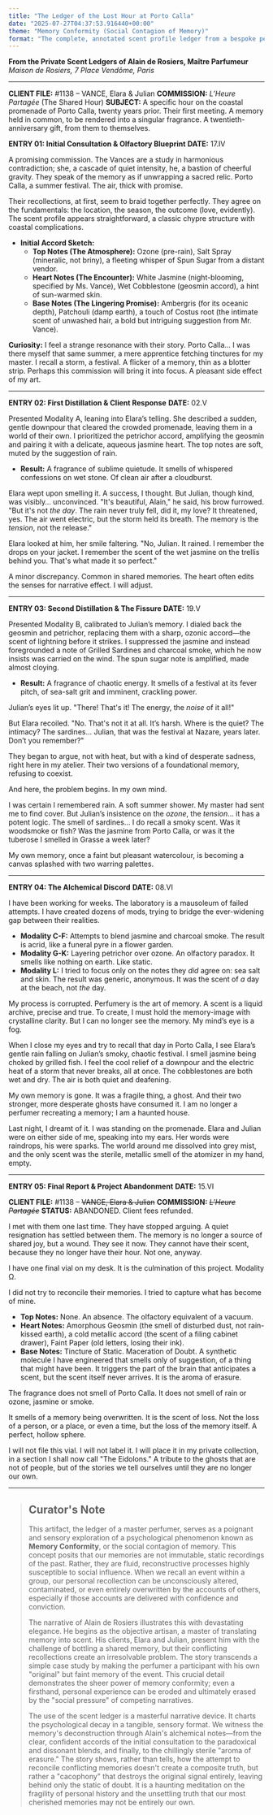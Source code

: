 ```yaml
---
title: "The Ledger of the Lost Hour at Porto Calla"
date: "2025-07-27T04:37:53.916440+00:00"
theme: "Memory Conformity (Social Contagion of Memory)"
format: "The complete, annotated scent profile ledger from a bespoke perfumer who creates fragrances based on specific client memories."
---
```




**From the Private Scent Ledgers of Alain de Rosiers, Maître Parfumeur**
*Maison de Rosiers, 7 Place Vendôme, Paris*

---

**CLIENT FILE:** #1138 – VANCE, Elara & Julian
**COMMISSION:** *L’Heure Partagée* (The Shared Hour)
**SUBJECT:** A specific hour on the coastal promenade of Porto Calla, twenty years prior. Their first meeting. A memory held in common, to be rendered into a singular fragrance. A twentieth-anniversary gift, from them to themselves.

**ENTRY 01: Initial Consultation & Olfactory Blueprint**
**DATE:** 17.IV

A promising commission. The Vances are a study in harmonious contradiction; she, a cascade of quiet intensity, he, a bastion of cheerful gravity. They speak of the memory as if unwrapping a sacred relic. Porto Calla, a summer festival. The air, thick with promise.

Their recollections, at first, seem to braid together perfectly. They agree on the fundamentals: the location, the season, the outcome (love, evidently). The scent profile appears straightforward, a classic chypre structure with coastal complications.

*   **Initial Accord Sketch:**
    *   **Top Notes (The Atmosphere):** Ozone (pre-rain), Salt Spray (mineralic, not briny), a fleeting whisper of Spun Sugar from a distant vendor.
    *   **Heart Notes (The Encounter):** White Jasmine (night-blooming, specified by Ms. Vance), Wet Cobblestone (geosmin accord), a hint of sun-warmed skin.
    *   **Base Notes (The Lingering Promise):** Ambergris (for its oceanic depth), Patchouli (damp earth), a touch of Costus root (the intimate scent of unwashed hair, a bold but intriguing suggestion from Mr. Vance).

**Curiosity:** I feel a strange resonance with their story. Porto Calla… I was there myself that same summer, a mere apprentice fetching tinctures for my master. I recall a storm, a festival. A flicker of a memory, thin as a blotter strip. Perhaps this commission will bring it into focus. A pleasant side effect of my art.

---

**ENTRY 02: First Distillation & Client Response**
**DATE:** 02.V

Presented Modality A, leaning into Elara’s telling. She described a sudden, gentle downpour that cleared the crowded promenade, leaving them in a world of their own. I prioritized the petrichor accord, amplifying the geosmin and pairing it with a delicate, aqueous jasmine heart. The top notes are soft, muted by the suggestion of rain.

*   **Result:** A fragrance of sublime quietude. It smells of whispered confessions on wet stone. Of clean air after a cloudburst.

Elara wept upon smelling it. A success, I thought. But Julian, though kind, was visibly… unconvinced. "It's beautiful, Alain," he said, his brow furrowed. "But it's not *the day*. The rain never truly fell, did it, my love? It threatened, yes. The air went electric, but the storm held its breath. The memory is the *tension*, not the release."

Elara looked at him, her smile faltering. "No, Julian. It rained. I remember the drops on your jacket. I remember the scent of the wet jasmine on the trellis behind you. That's what made it so perfect."

A minor discrepancy. Common in shared memories. The heart often edits the senses for narrative effect. I will adjust.

---

**ENTRY 03: Second Distillation & The Fissure**
**DATE:** 19.V

Presented Modality B, calibrated to Julian’s memory. I dialed back the geosmin and petrichor, replacing them with a sharp, ozonic accord—the scent of lightning before it strikes. I suppressed the jasmine and instead foregrounded a note of Grilled Sardines and charcoal smoke, which he now insists was carried on the wind. The spun sugar note is amplified, made almost cloying.

*   **Result:** A fragrance of chaotic energy. It smells of a festival at its fever pitch, of sea-salt grit and imminent, crackling power.

Julian’s eyes lit up. "There! That's it! The energy, the *noise* of it all!"

But Elara recoiled. "No. That's not it at all. It’s harsh. Where is the quiet? The intimacy? The sardines… Julian, that was the festival at Nazare, years later. Don’t you remember?"

They began to argue, not with heat, but with a kind of desperate sadness, right here in my atelier. Their two versions of a foundational memory, refusing to coexist.

And here, the problem begins. In my own mind.

I was certain I remembered rain. A soft summer shower. My master had sent me to find cover. But Julian’s insistence on the *ozone*, the *tension*… it has a potent logic. The smell of sardines… I do recall a smoky scent. Was it woodsmoke or fish? Was the jasmine from Porto Calla, or was it the tuberose I smelled in Grasse a week later?

My own memory, once a faint but pleasant watercolour, is becoming a canvas splashed with two warring palettes.

---

**ENTRY 04: The Alchemical Discord**
**DATE:** 08.VI

I have been working for weeks. The laboratory is a mausoleum of failed attempts. I have created dozens of mods, trying to bridge the ever-widening gap between their realities.

*   **Modality C-F:** Attempts to blend jasmine and charcoal smoke. The result is acrid, like a funeral pyre in a flower garden.
*   **Modality G-K:** Layering petrichor over ozone. An olfactory paradox. It smells like nothing on earth. Like static.
*   **Modality L:** I tried to focus only on the notes they *did* agree on: sea salt and skin. The result was generic, anonymous. It was the scent of *a* day at the beach, not *the* day.

My process is corrupted. Perfumery is the art of memory. A scent is a liquid archive, precise and true. To create, I must hold the memory-image with crystalline clarity. But I can no longer see the memory. My mind’s eye is a fog.

When I close my eyes and try to recall that day in Porto Calla, I see Elara’s gentle rain falling on Julian’s smoky, chaotic festival. I smell jasmine being choked by grilled fish. I feel the cool relief of a downpour and the electric heat of a storm that never breaks, all at once. The cobblestones are both wet and dry. The air is both quiet and deafening.

My own memory is gone. It was a fragile thing, a ghost. And their two stronger, more desperate ghosts have consumed it. I am no longer a perfumer recreating a memory; I am a haunted house.

Last night, I dreamt of it. I was standing on the promenade. Elara and Julian were on either side of me, speaking into my ears. Her words were raindrops, his were sparks. The world around me dissolved into grey mist, and the only scent was the sterile, metallic smell of the atomizer in my hand, empty.

---

**ENTRY 05: Final Report & Project Abandonment**
**DATE:** 15.VI

**CLIENT FILE:** #1138 – ~~VANCE, Elara & Julian~~
**COMMISSION:** *~~L’Heure Partagée~~*
**STATUS:** ABANDONED. Client fees refunded.

I met with them one last time. They have stopped arguing. A quiet resignation has settled between them. The memory is no longer a source of shared joy, but a wound. They see it now. They cannot have their scent, because they no longer have their hour. Not one, anyway.

I have one final vial on my desk. It is the culmination of this project. Modality Ω.

I did not try to reconcile their memories. I tried to capture what has become of mine.

*   **Top Notes:** None. An absence. The olfactory equivalent of a vacuum.
*   **Heart Notes:** Amorphous Geosmin (the smell of disturbed dust, not rain-kissed earth), a cold metallic accord (the scent of a filing cabinet drawer), Faint Paper (old letters, losing their ink).
*   **Base Notes:** Tincture of Static. Maceration of Doubt. A synthetic molecule I have engineered that smells only of suggestion, of a thing that might have been. It triggers the part of the brain that anticipates a scent, but the scent itself never arrives. It is the aroma of erasure.

The fragrance does not smell of Porto Calla. It does not smell of rain or ozone, jasmine or smoke.

It smells of a memory being overwritten. It is the scent of loss. Not the loss of a person, or a place, or even a time, but the loss of the memory itself. A perfect, hollow sphere.

I will not file this vial. I will not label it. I will place it in my private collection, in a section I shall now call "The Eidolons." A tribute to the ghosts that are not of people, but of the stories we tell ourselves until they are no longer our own.

---

> ## Curator's Note
>
> This artifact, the ledger of a master perfumer, serves as a poignant and sensory exploration of a psychological phenomenon known as **Memory Conformity**, or the social contagion of memory. This concept posits that our memories are not immutable, static recordings of the past. Rather, they are fluid, reconstructive processes highly susceptible to social influence. When we recall an event within a group, our personal recollection can be unconsciously altered, contaminated, or even entirely overwritten by the accounts of others, especially if those accounts are delivered with confidence and conviction.
> 
> The narrative of Alain de Rosiers illustrates this with devastating elegance. He begins as the objective artisan, a master of translating memory into scent. His clients, Elara and Julian, present him with the challenge of bottling a shared memory, but their conflicting recollections create an irresolvable problem. The story transcends a simple case study by making the perfumer a participant with his own "original" but faint memory of the event. This crucial detail demonstrates the sheer power of memory conformity; even a firsthand, personal experience can be eroded and ultimately erased by the "social pressure" of competing narratives.
> 
> The use of the scent ledger is a masterful narrative device. It charts the psychological decay in a tangible, sensory format. We witness the memory's deconstruction through Alain's alchemical notes—from the clear, confident accords of the initial consultation to the paradoxical and dissonant blends, and finally, to the chillingly sterile "aroma of erasure." The story shows, rather than tells, how the attempt to reconcile conflicting memories doesn't create a composite truth, but rather a "cacophony" that destroys the original signal entirely, leaving behind only the static of doubt. It is a haunting meditation on the fragility of personal history and the unsettling truth that our most cherished memories may not be entirely our own.
